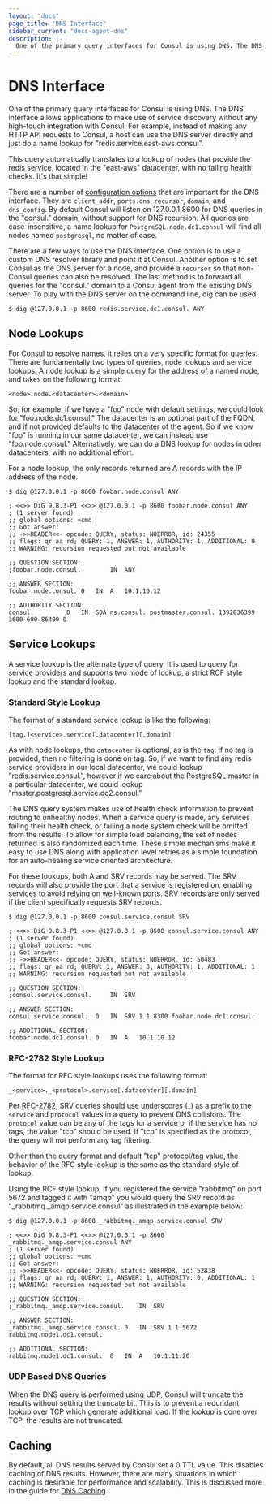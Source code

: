 ```yaml
---
layout: "docs"
page_title: "DNS Interface"
sidebar_current: "docs-agent-dns"
description: |-
  One of the primary query interfaces for Consul is using DNS. The DNS interface allows applications to make use of service discovery without any high-touch integration with Consul.
---
```


# DNS Interface

One of the primary query interfaces for Consul is using DNS.
The DNS interface allows applications to make use of service
discovery without any high-touch integration with Consul. For
example, instead of making any HTTP API requests to Consul,
a host can use the DNS server directly and just do a name lookup
for "redis.service.east-aws.consul".

This query automatically translates to a lookup of nodes that
provide the redis service, located in the "east-aws" datacenter,
with no failing health checks. It's that simple!

There are a number of [configuration options](/docs/agent/options.html) that
are important for the DNS interface. They are `client_addr`, `ports.dns`, `recursor`,
`domain`, and `dns_config`. By default Consul will listen on 127.0.0.1:8600 for DNS queries
in the "consul." domain, without support for DNS recursion. All queries are case-insensitive, a
name lookup for `PostgreSQL.node.dc1.consul` will find all nodes named `postgresql`, no matter of case.

There are a few ways to use the DNS interface. One option is to use a custom
DNS resolver library and point it at Consul. Another option is to set Consul
as the DNS server for a node, and provide a `recursor` so that non-Consul queries
can also be resolved. The last method is to forward all queries for the "consul."
domain to a Consul agent from the existing DNS server. To play with the DNS server
on the command line, dig can be used:

    $ dig @127.0.0.1 -p 8600 redis.service.dc1.consul. ANY

## Node Lookups

For Consul to resolve names, it relies on a very specific format for queries.
There are fundamentally two types of queries, node lookups and service lookups.
A node lookup is a simple query for the address of a named node, and takes on
the following format:

    <node>.node.<datacenter>.<domain>

So, for example, if we have a "foo" node with default settings, we could look for
"foo.node.dc1.consul." The datacenter is an optional part of the FQDN, and if not
provided defaults to the datacenter of the agent. So if we know "foo" is running in our
same datacenter, we can instead use "foo.node.consul." Alternatively, we can do a
DNS lookup for nodes in other datacenters, with no additional effort.

For a node lookup, the only records returned are A records with the IP address of
the node.

```text
$ dig @127.0.0.1 -p 8600 foobar.node.consul ANY

; <<>> DiG 9.8.3-P1 <<>> @127.0.0.1 -p 8600 foobar.node.consul ANY
; (1 server found)
;; global options: +cmd
;; Got answer:
;; ->>HEADER<<- opcode: QUERY, status: NOERROR, id: 24355
;; flags: qr aa rd; QUERY: 1, ANSWER: 1, AUTHORITY: 1, ADDITIONAL: 0
;; WARNING: recursion requested but not available

;; QUESTION SECTION:
;foobar.node.consul.		IN	ANY

;; ANSWER SECTION:
foobar.node.consul.	0	IN	A	10.1.10.12

;; AUTHORITY SECTION:
consul.			0	IN	SOA	ns.consul. postmaster.consul. 1392836399 3600 600 86400 0
```

## Service Lookups

A service lookup is the alternate type of query. It is used to query for service
providers and supports two mode of lookup, a strict RCF style lookup and the
standard lookup.

### Standard Style Lookup

The format of a standard service lookup is like the following:

    [tag.]<service>.service[.datacenter][.domain]

As with node lookups, the `datacenter` is optional, as is the `tag`. If no tag is
provided, then no filtering is done on tag. So, if we want to find any redis service
providers in our local datacenter, we could lookup "redis.service.consul.", however
if we care about the PostgreSQL master in a particular datacenter, we could lookup
"master.postgresql.service.dc2.consul."

The DNS query system makes use of health check information to prevent routing
to unhealthy nodes. When a service query is made, any services failing their health
check, or failing a node system check will be omitted from the results. To allow
for simple load balancing, the set of nodes returned is also randomized each time.
These simple mechanisms make it easy to use DNS along with application level retries
as a simple foundation for an auto-healing service oriented architecture.

For these lookups, both A and SRV records may be served. The SRV records will also
provide the port that a service is registered on, enabling services to avoid relying
on well-known ports. SRV records are only served if the client specifically requests
SRV records.

```text
$ dig @127.0.0.1 -p 8600 consul.service.consul SRV

; <<>> DiG 9.8.3-P1 <<>> @127.0.0.1 -p 8600 consul.service.consul ANY
; (1 server found)
;; global options: +cmd
;; Got answer:
;; ->>HEADER<<- opcode: QUERY, status: NOERROR, id: 50483
;; flags: qr aa rd; QUERY: 1, ANSWER: 3, AUTHORITY: 1, ADDITIONAL: 1
;; WARNING: recursion requested but not available

;; QUESTION SECTION:
;consul.service.consul.		IN	SRV

;; ANSWER SECTION:
consul.service.consul.	0	IN	SRV	1 1 8300 foobar.node.dc1.consul.

;; ADDITIONAL SECTION:
foobar.node.dc1.consul.	0	IN	A	10.1.10.12
```

### RFC-2782 Style Lookup

The format for RFC style lookups uses the following format:

    _<service>._<protocol>.service[.datacenter][.domain]

Per [RFC-2782](https://www.ietf.org/rfc/rfc2782.txt), SRV queries should use
underscores (_) as a prefix to the `service` and `protocol` values in a query to
prevent DNS collisions. The `protocol` value can be any of the tags for a
service or if the service has no tags, the value "tcp" should be used. If "tcp"
is specified as the protocol, the query will not perform any tag filtering.

Other than the query format and default "tcp" protocol/tag value, the behavior
of the RFC style lookup is the same as the standard style of lookup.

Using the RCF style lookup, If you registered the service "rabbitmq" on port
5672 and tagged it with "amqp" you would query the SRV record as
"_rabbitmq._amqp.service.consul" as illustrated in the example below:

```text
$ dig @127.0.0.1 -p 8600 _rabbitmq._amqp.service.consul SRV

; <<>> DiG 9.8.3-P1 <<>> @127.0.0.1 -p 8600 _rabbitmq._amqp.service.consul ANY
; (1 server found)
;; global options: +cmd
;; Got answer:
;; ->>HEADER<<- opcode: QUERY, status: NOERROR, id: 52838
;; flags: qr aa rd; QUERY: 1, ANSWER: 1, AUTHORITY: 0, ADDITIONAL: 1
;; WARNING: recursion requested but not available

;; QUESTION SECTION:
;_rabbitmq._amqp.service.consul.	IN	SRV

;; ANSWER SECTION:
_rabbitmq._amqp.service.consul.	0	IN	SRV	1 1 5672 rabbitmq.node1.dc1.consul.

;; ADDITIONAL SECTION:
rabbitmq.node1.dc1.consul.	0	IN	A	10.1.11.20
```

### UDP Based DNS Queries

When the DNS query is performed using UDP, Consul will truncate the results
without setting the truncate bit. This is to prevent a redundant lookup over
TCP which generate additional load. If the lookup is done over TCP, the results
are not truncated.

## Caching

By default, all DNS results served by Consul set a 0 TTL value. This disables
caching of DNS results. However, there are many situations in which caching is
desirable for performance and scalability. This is discussed more in the guide
for [DNS Caching](/docs/guides/dns-cache.html).
